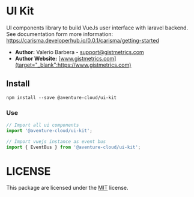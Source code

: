 # UI Kit
UI components library to build VueJs user interface with laravel backend. See documentation form 
more information: https://carisma.developerhub.io/0.0.1/carisma/getting-started


- **Author:** Valerio Barbera - [support@gistmetrics.com](mailto:support@gistmetrics.com)
- **Author Website:** [www.gistmetrics.com](target="_blank":https://www.gistmetrics.com) 


## Install
```
npm install --save @aventure-cloud/ui-kit
```


### Use
```javascript
// Import all ui components
import '@aventure-cloud/ui-kit';

// Import vuejs instance as event bus
import { EventBus } from '@aventure-cloud/ui-kit';
```


# LICENSE
This package are licensed under the [MIT](LICENSE) license.
